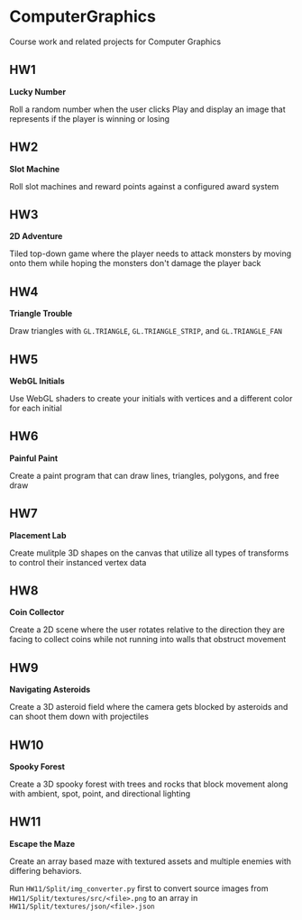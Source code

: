 # ComputerGraphics
Course work and related projects for Computer Graphics

## HW1
**Lucky Number**

Roll a random number when the user clicks Play and display an image that represents if the player is winning or losing


## HW2
**Slot Machine**

Roll slot machines and reward points against a configured award system


## HW3
**2D Adventure**

Tiled top-down game where the player needs to attack monsters by moving onto them while hoping the monsters don't damage the player back


## HW4
**Triangle Trouble**

Draw triangles with `GL.TRIANGLE`, `GL.TRIANGLE_STRIP`, and `GL.TRIANGLE_FAN`


## HW5
**WebGL Initials**

Use WebGL shaders to create your initials with vertices and a different color for each initial


## HW6
**Painful Paint**

Create a paint program that can draw lines, triangles, polygons, and free draw


## HW7
**Placement Lab**

Create mulitple 3D shapes on the canvas that utilize all types of transforms to control their instanced vertex data


## HW8
**Coin Collector**

Create a 2D scene where the user rotates relative to the direction they are facing to collect coins while not running into walls that obstruct movement


## HW9
**Navigating Asteroids**

Create a 3D asteroid field where the camera gets blocked by asteroids and can shoot them down with projectiles


## HW10
**Spooky Forest**

Create a 3D spooky forest with trees and rocks that block movement along with ambient, spot, point, and directional lighting


## HW11
**Escape the Maze**

Create an array based maze with textured assets and multiple enemies with differing behaviors.

Run `HW11/Split/img_converter.py` first to convert source images from `HW11/Split/textures/src/<file>.png` to an array in `HW11/Split/textures/json/<file>.json`